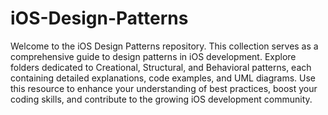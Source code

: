 # iOS-Design-Patterns
 Welcome to the iOS Design Patterns repository. This collection serves as a comprehensive guide to design patterns in iOS development. Explore folders dedicated to Creational, Structural, and Behavioral patterns, each containing detailed explanations, code examples, and UML diagrams. Use this resource to enhance your understanding of best practices, boost your coding skills, and contribute to the growing iOS development community.
